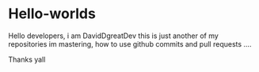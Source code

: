 # Hello-worlds



Hello developers,
i am DavidDgreatDev this is just another of my repositories im mastering,
how to use github commits and pull requests ....


Thanks yall
